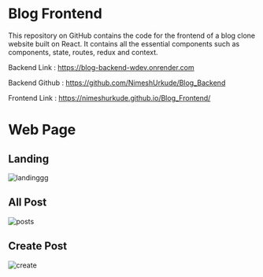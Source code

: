 # Blog Frontend

This repository on GitHub contains the code for the frontend of a blog clone website built on React. It contains all the essential components such as components, state, routes, redux and context. 

Backend Link : https://blog-backend-wdev.onrender.com

Backend Github : https://github.com/NimeshUrkude/Blog_Backend

Frontend Link : https://nimeshurkude.github.io/Blog_Frontend/


# Web Page

## Landing
![landinggg](https://user-images.githubusercontent.com/112500211/213863253-059700a5-5553-4ef1-ae9c-227c8c02fe82.png)

## All Post
![posts](https://user-images.githubusercontent.com/112500211/213863263-8c5d27e7-04d5-40be-9b24-9aa25733801f.png)

## Create Post
![create](https://user-images.githubusercontent.com/112500211/213863270-15df8fbb-6d13-46c4-81ef-d1b1eaa305dc.png)


